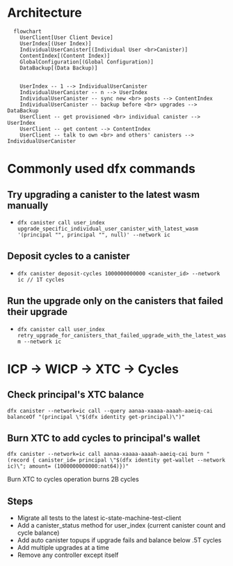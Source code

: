 # Architecture

```mermaid
  flowchart
    UserClient[User Client Device]
    UserIndex[(User Index)]
    IndividualUserCanister[(Individual User <br>Canister)]
    ContentIndex[(Content Index)]
    GlobalConfiguration[(Global Configuration)]
    DataBackup[(Data Backup)]


    UserIndex -- 1 --> IndividualUserCanister
    IndividualUserCanister -- n --> UserIndex
    IndividualUserCanister -- sync new <br> posts --> ContentIndex
    IndividualUserCanister -- backup before <br> upgrades --> DataBackup
    UserClient -- get provisioned <br> individual canister --> UserIndex
    UserClient -- get content --> ContentIndex
    UserClient -- talk to own <br> and others' canisters --> IndividualUserCanister
```

# Commonly used dfx commands

## Try upgrading a canister to the latest wasm manually

- `dfx canister call user_index upgrade_specific_individual_user_canister_with_latest_wasm '(principal "", principal "", null)' --network ic`

## Deposit cycles to a canister

- `dfx canister deposit-cycles 1000000000000 <canister_id> --network ic // 1T cycles`

## Run the upgrade only on the canisters that failed their upgrade

- `dfx canister call user_index retry_upgrade_for_canisters_that_failed_upgrade_with_the_latest_wasm --network ic`

# ICP -> WICP -> XTC -> Cycles

## Check principal's XTC balance

`dfx canister --network=ic call --query aanaa-xaaaa-aaaah-aaeiq-cai balanceOf "(principal \"$(dfx identity get-principal)\")"`

## Burn XTC to add cycles to principal's wallet

`dfx canister --network=ic call aanaa-xaaaa-aaaah-aaeiq-cai burn "(record { canister_id= principal \"$(dfx identity get-wallet --network ic)\"; amount= (1000000000000:nat64)})"`

Burn XTC to cycles operation burns 2B cycles

## Steps

- Migrate all tests to the latest ic-state-machine-test-client
- Add a canister_status method for user_index (current canister count and cycle balance)
- Add auto canister topups if upgrade fails and balance below .5T cycles
- Add multiple upgrades at a time
- Remove any controller except itself
